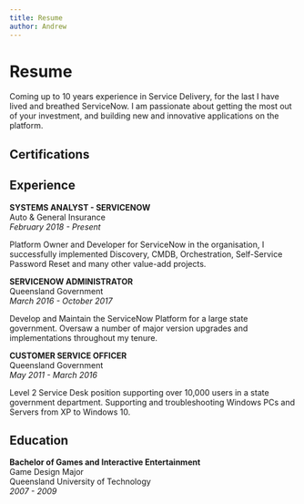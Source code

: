 ```yaml
---
title: Resume
author: Andrew
---
```


# Resume
Coming up to 10 years experience in Service Delivery, for the last <DateDiff/> I have lived and breathed ServiceNow. I am passionate about getting the most out of your investment, and building new and innovative applications on the platform.

## Certifications


## Experience

**SYSTEMS ANALYST - SERVICENOW**<br />
Auto & General Insurance<br />
*February 2018 - Present*

Platform Owner and Developer for ServiceNow in the organisation, I successfully implemented Discovery, CMDB, Orchestration, Self-Service Password Reset and many other value-add projects.

**SERVICENOW ADMINISTRATOR**<br />
Queensland Government<br />
*March 2016 - October 2017*

Develop and Maintain the ServiceNow Platform for a large state government. Oversaw a number of major version upgrades and implementations throughout my tenure.

**CUSTOMER SERVICE OFFICER**<br />
Queensland Government<br />
*May 2011 - March 2016*

Level 2 Service Desk position supporting over 10,000 users in a state government department. Supporting and troubleshooting Windows PCs and Servers from XP to Windows 10.


## Education

**Bachelor of Games and Interactive Entertainment**<br />
Game Design Major<br />
Queensland University of Technology<br />
*2007 - 2009*
